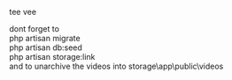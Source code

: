 tee vee

dont forget to    
php artisan migrate     
php artisan db:seed    
php artisan storage:link    
and to unarchive the videos into storage\app\public\videos
